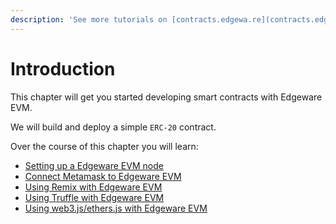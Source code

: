 ```yaml
---
description: 'See more tutorials on [contracts.edgewa.re](contracts.edgewa.re)'
---
```


Introduction
===

This chapter will get you started developing smart contracts with Edgeware EVM.

We will build and deploy a simple `ERC-20` contract.

Over the course of this chapter you will learn:

- [Setting up a Edgeware EVM node](setting-up-a-local-node.md)
- [Connect Metamask to Edgeware EVM](interacting-with-a-Edgeware-node-using-metamask.md)
- [Using Remix with Edgeware EVM](interacting-with-a-Edgeware-node-using-Remix.md)
- [Using Truffle with Edgeware EVM](interacting-with-a-Edgeware-node-using-truffle.md)
- [Using web3.js/ethers.js with Edgeware EVM](interacting-with-a-Edgeware-node-using-web3.md)
